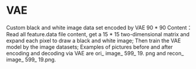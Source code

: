 # VAE
Custom black and white image data set encoded by VAE 90 * 90
Content：
    Read all feature.data file content, get a 15 * 15 two-dimensional matrix and expand each pixel to draw a black and white image;
Then train the VAE model by the image datasets;
    Examples of pictures before and after encoding and decoding via VAE are ori_ image_ 599_ 19. png and recon_ image_ 599_ 19.png.
